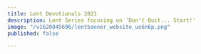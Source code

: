 ```yaml
---
title: Lent Devotionals 2021
description: Lent Series focusing on 'Don't Quit... Start!'
image: "/v1620845696/lentbanner_website_uo6n6p.png"
published: false

---
```

